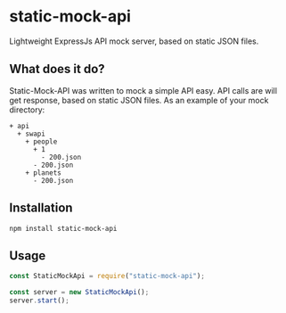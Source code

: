 # static-mock-api
Lightweight ExpressJs API mock server, based on static JSON files.

## What does it do?

Static-Mock-API was written to mock a simple API easy. API calls are will get response, based on static JSON files.
As an example of your mock directory:
```
+ api
  + swapi
    + people
      + 1
        - 200.json
      - 200.json
    + planets
      - 200.json
```

## Installation

    npm install static-mock-api

## Usage

```javascript
const StaticMockApi = require("static-mock-api");

const server = new StaticMockApi();
server.start();
```